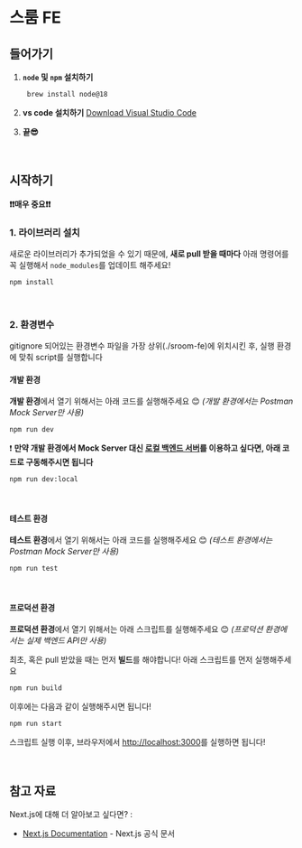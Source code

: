 # 스룸 FE

## 들어가기

1. **`node` 및 `npm` 설치하기**

   ```bash
    brew install node@18
    ```

2. **vs code 설치하기**
  [Download Visual Studio Code](https://code.visualstudio.com/)

3. **끝😎**

<br>

## 시작하기

**❗️❗️매우 중요❗️❗️**

### 1. 라이브러리 설치

새로운 라이브러리가 추가되었을 수 있기 때문에, **새로 pull 받을 때마다** 아래 명령어를 꼭 실행해서 `node_modules`를 업데이트 해주세요!

```bash
npm install
```

<br>

### 2. 환경변수

gitignore 되어있는 환경변수 파일을 가장 상위(./sroom-fe)에 위치시킨 후, 실행 환경에 맞춰 script를 실행합니다

#### 개발 환경

**개발 환경**에서 열기 위해서는 아래 코드를 실행해주세요 😊
*(개발 환경에서는 Postman Mock Server만 사용)*

```bash
npm run dev
```

❗️ **만약 개발 환경에서 Mock Server 대신 [로컬 백엔드 서버](http://localhost:8080)를 이용하고 싶다면, 아래 코드로 구동해주시면 됩니다**

```bash
npm run dev:local
```

<br>

#### 테스트 환경

**테스트 환경**에서 열기 위해서는 아래 코드를 실행해주세요 😊
*(테스트 환경에서는 Postman Mock Server만 사용)*

```bash
npm run test
```

<br>

#### 프로덕션 환경

**프로덕션 환경**에서 열기 위해서는 아래 스크립트를 실행해주세요 😊
*(프로덕션 환경에서는 실제 백엔드 API만 사용)*

최초, 혹은 pull 받았을 때는 먼저 **빌드**를 해야합니다! 아래 스크립트를 먼저 실행해주세요

```bash
npm run build
```

이후에는 다음과 같이 실행해주시면 됩니다!

```bash
npm run start
```

스크립트 실행 이후, 브라우저에서 [http://localhost:3000](http://localhost:3000)를 실행하면 됩니다!

<br>

## 참고 자료

Next.js에 대해 더 알아보고 싶다면? :

- [Next.js Documentation](https://nextjs.org/docs) - Next.js 공식 문서
